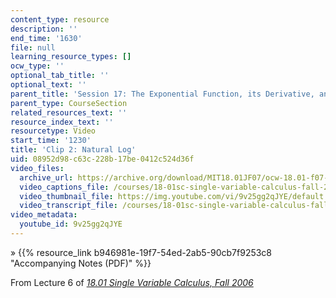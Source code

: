 ```yaml
---
content_type: resource
description: ''
end_time: '1630'
file: null
learning_resource_types: []
ocw_type: ''
optional_tab_title: ''
optional_text: ''
parent_title: 'Session 17: The Exponential Function, its Derivative, and its Inverse'
parent_type: CourseSection
related_resources_text: ''
resource_index_text: ''
resourcetype: Video
start_time: '1230'
title: 'Clip 2: Natural Log'
uid: 08952d98-c63c-228b-17be-0412c524d36f
video_files:
  archive_url: https://archive.org/download/MIT18.01JF07/ocw-18.01-f07-lec06_300k.mp4
  video_captions_file: /courses/18-01sc-single-variable-calculus-fall-2010/1910415680285d8aa8e69f8921652ba4_9v25gg2qJYE.vtt
  video_thumbnail_file: https://img.youtube.com/vi/9v25gg2qJYE/default.jpg
  video_transcript_file: /courses/18-01sc-single-variable-calculus-fall-2010/679b0d1a4f91498e10eb30ceea737d5e_9v25gg2qJYE.pdf
video_metadata:
  youtube_id: 9v25gg2qJYE
---
```


» {{% resource_link b946981e-19f7-54ed-2ab5-90cb7f9253c8 "Accompanying Notes (PDF)" %}}

From Lecture 6 of [_18.01 Single Variable Calculus, Fall 2006_](/courses/18-01-single-variable-calculus-fall-2006/video_galleries/video-lectures)



